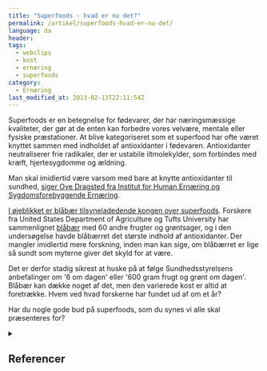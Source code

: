 ```yaml
---
title: "Superfoods - hvad er nu det?"
permalink: /artikel/superfoods-hvad-er-nu-det/
language: da
header:
tags:
  - webclips
  - kost
  - ernæring
  - superfoods
category:
  - Ernæring
last_modified_at: 2013-02-13T22:11:54Z
---
```


Superfoods er en betegnelse for fødevarer, der har næringsmæssige kvaliteter, der gør at de enten kan forbedre vores velvære, mentale eller fysiske præstationer. At blive kategoriseret som et superfood har ofte været knyttet sammen med indholdet af antioxidanter i fødevaren. Antioxidanter neutraliserer frie radikaler, der er ustabile iltmolekylder, som forbindes med kræft, hjertesygdomme og ældning.

Man skal imidlertid være varsom med bare at knytte antioxidanter til sundhed, [siger Ove Dragsted fra Institut for Human Ernæring og Sygdomsforebyggende Ernæring](https://www.dr.dk/nyheder/indland/pas-paa-med-antioxidanter).

[I øjeblikket er blåbær tilsyneladedende kongen over superfoods](https://politiken.dk/forbrugogliv/sundhedogmotion/guidersundhedogmotion/art4971727/Bl%C3%A5b%C3%A6r-er-en-superf%C3%B8devare). Forskere fra United States Department of Agriculture og Tufts University har sammenlignet [blåbær](https://da.wikipedia.org/wiki/Bl%C3%A5b%C3%A6r) med 60 andre frugter og grøntsager, og i den undersøgelse havde blåbærret det største indhold af antioxidanter. Der mangler imidlertid mere forskning, inden man kan sige, om blåbærret er lige så sundt som myterne giver det skyld for at være.

Det er derfor stadig sikrest at huske på at følge Sundhedsstyrelsens anbefalinger om '6 om dagen' eller '600 gram frugt og grønt om dagen'. Blåbær kan dække noget af det, men den varierede kost er altid at foretrække. Hvem ved hvad forskerne har fundet ud af om et år?

Har du nogle gode bud på superfoods, som du synes vi alle skal præsenteres for?

<details markdown="1" class="references">
  <summary><h2 id="references">Referencer</h2></summary>

- [Blåbær er en superfødevare](https://politiken.dk/forbrugogliv/sundhedogmotion/guidersundhedogmotion/art4971727/Bl%C3%A5b%C3%A6r-er-en-superf%C3%B8devare)
- [Blåbær er slet ikke så sunde endda](https://www.bt.dk/slank/blaabaer-er-slet-ikke-saa-sunde-endda)
- [Rapport om antioxidanter og helbred?](http://www.meraadet.dk/gfx/uploads/rapporter_pdf/7193_antioxidanter.pdf)
</details>